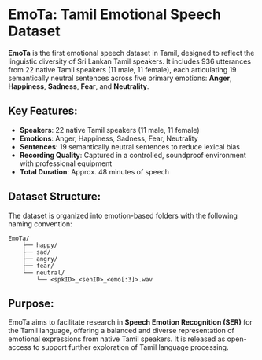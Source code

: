 # EmoTa: Tamil Emotional Speech Dataset

**EmoTa** is the first emotional speech dataset in Tamil, designed to reflect the linguistic diversity of Sri Lankan Tamil speakers. It includes 936 utterances from 22 native Tamil speakers (11 male, 11 female), each articulating 19 semantically neutral sentences across five primary emotions: **Anger**, **Happiness**, **Sadness**, **Fear**, and **Neutrality**.

## Key Features:
- **Speakers**: 22 native Tamil speakers (11 male, 11 female)
- **Emotions**: Anger, Happiness, Sadness, Fear, Neutrality
- **Sentences**: 19 semantically neutral sentences to reduce lexical bias
- **Recording Quality**: Captured in a controlled, soundproof environment with professional equipment
- **Total Duration**: Approx. 48 minutes of speech

## Dataset Structure:
The dataset is organized into emotion-based folders with the following naming convention:

```
EmoTa/
    ├── happy/
    ├── sad/
    ├── angry/
    ├── fear/
    └── neutral/
        └── <spkID>_<senID>_<emo[:3]>.wav
```

## Purpose:
EmoTa aims to facilitate research in **Speech Emotion Recognition (SER)** for the Tamil language, offering a balanced and diverse representation of emotional expressions from native Tamil speakers. It is released as open-access to support further exploration of Tamil language processing.
